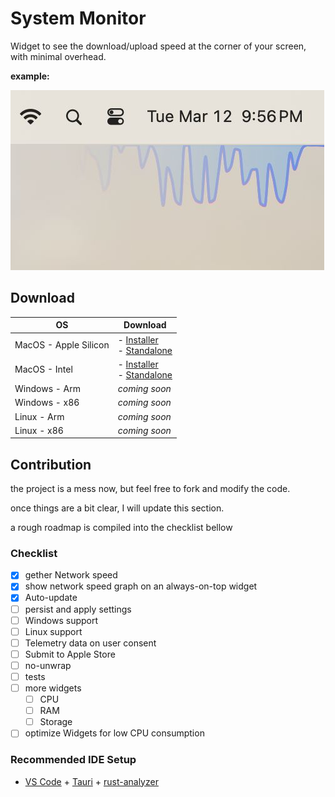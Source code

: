 # System Monitor

Widget to see the download/upload speed at the corner of your screen, with minimal overhead.

**example:**

![alt text](assets/jpeg/sysmon-sample.jpeg)

## Download

| OS                    | Download                                                                                                                                                                                                                             |
| --------------------- | ------------------------------------------------------------------------------------------------------------------------------------------------------------------------------------------------------------------------------------ |
| MacOS - Apple Silicon | - [Installer](https://github.com/ZibanPirate/sysmon/releases/latest/download/System.Monitor_0.0.20_aarch64.dmg) <br>- [Standalone](https://github.com/ZibanPirate/sysmon/releases/latest/download/System.Monitor_aarch64.app.tar.gz) |
| MacOS - Intel         | - [Installer](https://github.com/ZibanPirate/sysmon/releases/latest/download/System.Monitor_0.0.20_x64.dmg) <br>- [Standalone](https://github.com/ZibanPirate/sysmon/releases/latest/download/System.Monitor_x64.app.tar.gz)         |
| Windows - Arm         | _coming soon_                                                                                                                                                                                                                        |
| Windows - x86         | _coming soon_                                                                                                                                                                                                                        |
| Linux - Arm           | _coming soon_                                                                                                                                                                                                                        |
| Linux - x86           | _coming soon_                                                                                                                                                                                                                        |

## Contribution

the project is a mess now, but feel free to fork and modify the code.

once things are a bit clear, I will update this section.

a rough roadmap is compiled into the checklist bellow

### Checklist

- [x] gether Network speed
- [x] show network speed graph on an always-on-top widget
- [x] Auto-update
- [ ] persist and apply settings
- [ ] Windows support
- [ ] Linux support
- [ ] Telemetry data on user consent
- [ ] Submit to Apple Store
- [ ] no-unwrap
- [ ] tests
- [ ] more widgets
  - [ ] CPU
  - [ ] RAM
  - [ ] Storage
- [ ] optimize Widgets for low CPU consumption

### Recommended IDE Setup

- [VS Code](https://code.visualstudio.com/) + [Tauri](https://marketplace.visualstudio.com/items?itemName=tauri-apps.tauri-vscode) + [rust-analyzer](https://marketplace.visualstudio.com/items?itemName=rust-lang.rust-analyzer)
